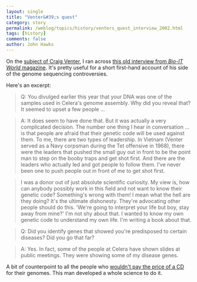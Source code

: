 ```yaml
---
layout: single 
title: "Venter&#39;s quest" 
category: story
permalink: /weblog/topics/history/venters_quest_interview_2002.html
tags: [history] 
comments: false 
author: John Hawks 
---
```



<p>
On the <a href="weblog/reviews/genomics/primate_genome_plan_2005.html">subject of Craig Venter</a>, I ran across <a href="http://www.bio-itworld.com/archive/111202/horizons_venter.html">this old interview from <I>Bio-IT World</i> magazine</a>. It's pretty useful for a short first-hand account of his side of the genome sequencing controversies. 
</p>

<p>
Here's an excerpt: 
</p>

<blockquote>Q: You divulged earlier this year that your DNA was one of the samples used in Celera's genome assembly. Why did you reveal that? It seemed to upset a few people ...</blockquote>

<blockquote>A: It does seem to have done that. But it was actually a very complicated decision. The number one thing I hear in conversation ... is that people are afraid that their genetic code will be used against them. To me, there are two types of leadership. In Vietnam (Venter served as a Navy corpsman during the Tet offensive in 1968), there were the leaders that pushed the small guy out in front to be the point man to step on the booby traps and get shot first. And there are the leaders who actually led and got people to follow them. I've never been one to push people out in front of me to get shot first.</blockquote>

<blockquote>I was a donor out of just absolute scientific curiosity. My view is, how can anybody possibly work in this field and not want to know their genetic code? Something's wrong with them! I mean what the hell are they doing? It's the ultimate dishonesty. They're advocating other people should do this. 'We're going to interpret your life but boy, stay away from mine?' I'm not shy about that. I wanted to know my own genetic code to understand my own life. I'm writing a book about that. </blockquote>

<blockquote>Q: Did you identify genes that showed you're predisposed to certain diseases? Did you go that far?</blockquote>

<blockquote>A: Yes. In fact, some of the people at Celera have shown slides at public meetings. They were showing some of my disease genes. </blockquote>

<p>
A bit of counterpoint to all the people who <a href="http://johnhawks.net/weblog/reviews/genomics/personal_genome_tests_2005.html">wouldn't pay the price of a CD</a> for their genomes. This man developed a whole science to do it. 
</p>

